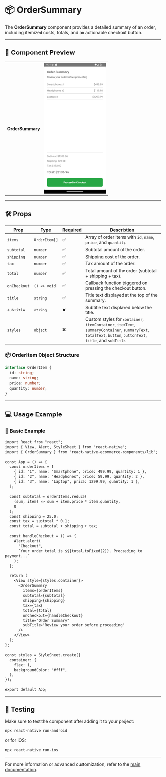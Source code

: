 # 📦 **OrderSummary**

The **OrderSummary** component provides a detailed summary of an order, including itemized costs, totals, and an actionable checkout button.

---

## 📸 **Component Preview**

<table>
  <tr>
    <td><strong>OrderSummary</strong></td>
    <td><img src="../../Images/OrderSummary.png" alt="OrderSummary" width="200"/></td>
  </tr>
</table>

---

## 🛠️ **Props**

| Prop         | Type          | Required | Description                                                                                                                                                  |
| ------------ | ------------- | -------- | ------------------------------------------------------------------------------------------------------------------------------------------------------------ |
| `items`      | `OrderItem[]` | ✅       | Array of order items with `id`, `name`, `price`, and `quantity`.                                                                                             |
| `subtotal`   | `number`      | ✅       | Subtotal amount of the order.                                                                                                                                |
| `shipping`   | `number`      | ✅       | Shipping cost of the order.                                                                                                                                  |
| `tax`        | `number`      | ✅       | Tax amount of the order.                                                                                                                                     |
| `total`      | `number`      | ✅       | Total amount of the order (subtotal + shipping + tax).                                                                                                       |
| `onCheckout` | `() => void`  | ✅       | Callback function triggered on pressing the checkout button.                                                                                                 |
| `title`      | `string`      | ✅       | Title text displayed at the top of the summary.                                                                                                              |
| `subTitle`   | `string`      | ❌       | Subtitle text displayed below the title.                                                                                                                     |
| `styles`     | `object`      | ❌       | Custom styles for `container`, `itemContainer`, `itemText`, `summaryContainer`, `summaryText`, `totalText`, `button`, `buttonText`, `title`, and `subTitle`. |

### 📦 **OrderItem Object Structure**

```ts
interface OrderItem {
  id: string;
  name: string;
  price: number;
  quantity: number;
}
```

---

## 💻 **Usage Example**

### 📝 **Basic Example**

```tsx
import React from "react";
import { View, Alert, StyleSheet } from "react-native";
import { OrderSummary } from "react-native-ecommerce-components/lib";

const App = () => {
  const orderItems = [
    { id: "1", name: "Smartphone", price: 499.99, quantity: 1 },
    { id: "2", name: "Headphones", price: 59.99, quantity: 2 },
    { id: "3", name: "Laptop", price: 1299.99, quantity: 1 },
  ];

  const subtotal = orderItems.reduce(
    (sum, item) => sum + item.price * item.quantity,
    0
  );
  const shipping = 25.0;
  const tax = subtotal * 0.1;
  const total = subtotal + shipping + tax;

  const handleCheckout = () => {
    Alert.alert(
      "Checkout",
      `Your order total is $${total.toFixed(2)}. Proceeding to payment...`
    );
  };

  return (
    <View style={styles.container}>
      <OrderSummary
        items={orderItems}
        subtotal={subtotal}
        shipping={shipping}
        tax={tax}
        total={total}
        onCheckout={handleCheckout}
        title="Order Summary"
        subTitle="Review your order before proceeding"
      />
    </View>
  );
};

const styles = StyleSheet.create({
  container: {
    flex: 1,
    backgroundColor: "#fff",
  },
});

export default App;
```

---

## 🧪 **Testing**

Make sure to test the component after adding it to your project:

```sh
npx react-native run-android
```

or for iOS:

```sh
npx react-native run-ios
```

---

For more information or advanced customization, refer to the [main documentation](../../README.md).
